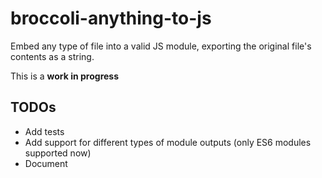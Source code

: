 # broccoli-anything-to-js

Embed any type of file into a valid JS module, exporting the original file's contents as a string.

This is a **work in progress**

## TODOs

- Add tests
- Add support for different types of module outputs (only ES6 modules supported now)
- Document
